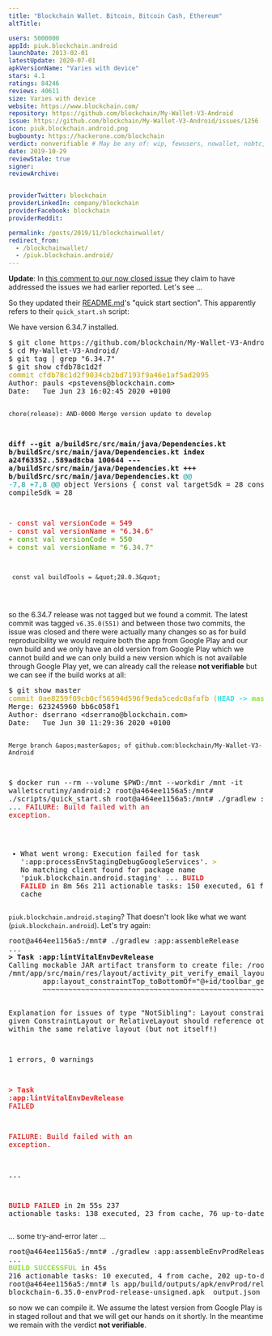 ```yaml
---
title: "Blockchain Wallet. Bitcoin, Bitcoin Cash, Ethereum"
altTitle: 

users: 5000000
appId: piuk.blockchain.android
launchDate: 2013-02-01
latestUpdate: 2020-07-01
apkVersionName: "Varies with device"
stars: 4.1
ratings: 84246
reviews: 40611
size: Varies with device
website: https://www.blockchain.com/
repository: https://github.com/blockchain/My-Wallet-V3-Android
issue: https://github.com/blockchain/My-Wallet-V3-Android/issues/1256
icon: piuk.blockchain.android.png
bugbounty: https://hackerone.com/blockchain
verdict: nonverifiable # May be any of: wip, fewusers, nowallet, nobtc, custodial, nosource, nonverifiable, reproducible, bounty, defunct
date: 2019-10-29
reviewStale: true
signer: 
reviewArchive:


providerTwitter: blockchain
providerLinkedIn: company/blockchain
providerFacebook: blockchain
providerReddit: 

permalink: /posts/2019/11/blockchainwallet/
redirect_from:
  - /blockchainwallet/
  - /piuk.blockchain.android/
---
```



**Update**: In
[this comment to our now closed issue](https://github.com/blockchain/My-Wallet-V3-Android/issues/1256#issuecomment-651718119)
they claim to have addressed the issues we had earlier reported. Let's see ...

So they updated their [README.md](https://github.com/blockchain/My-Wallet-V3-Android/blob/master/README.md)'s
"quick start section". This apparently refers to their `quick_start.sh` script:

We have version 6.34.7 installed.

<div class="language-plaintext highlighter-rouge">
<div class="highlight">
<pre class="highlight">$ git clone https://github.com/blockchain/My-Wallet-V3-Android.git
$ cd My-Wallet-V3-Android/
$ git tag | grep &quot;6.34.7&quot;
$ git show cfdb78c1d2f
<font color="#C4A000">commit cfdb78c1d2f9034cb2bd7193f9a46e1af5ad2095</font>
Author: pauls &lt;pstevens@blockchain.com&gt;
Date:   Tue Jun 23 16:02:45 2020 +0100

    chore(release): AND-0000 Merge version update to develop

<b>diff --git a/buildSrc/src/main/java/Dependencies.kt b/buildSrc/src/main/java/Dependencies.kt</b>
<b>index a24f63352..589ad8cba 100644</b>
<b>--- a/buildSrc/src/main/java/Dependencies.kt</b>
<b>+++ b/buildSrc/src/main/java/Dependencies.kt</b>
<font color="#06989A">@@ -7,8 +7,8 @@</font> object Versions {
     const val targetSdk = 28
     const val compileSdk = 28
 
<font color="#CC0000">-    const val versionCode = 549</font>
<font color="#CC0000">-    const val versionName = &quot;6.34.6&quot;</font>
<font color="#4E9A06">+    const val versionCode = 550</font>
<font color="#4E9A06">+    const val versionName = &quot;6.34.7&quot;</font>
 
     const val buildTools = &quot;28.0.3&quot;
 
</pre></div></div>

so the 6.34.7 release was not tagged but we found a commit. The latest commit
was tagged `v6.35.0(551)` and between those two commits, the issue was closed
and there were actually many changes so
as for build reproducibility we would require both the app from Google Play and
our own build and we only have an old version from Google Play which we cannot
build and we can only build a new version which is not available through Google
Play yet, we
can already call the release **not verifiable** but we can see if the build
works at all:

<div class="language-plaintext highlighter-rouge">
<div class="highlight">
<pre class="highlight">$ git show master
<font color="#C4A000">commit 0ae8259f09cb0cf56594d596f9eda5cedc0afafb (</font><font color="#34E2E2"><b>HEAD -&gt; </b></font><font color="#8AE234"><b>master</b></font><font color="#C4A000">, </font><font color="#FCE94F"><b>tag: v6.35.0(551)</b></font><font color="#C4A000">, </font><font color="#EF2929"><b>origin/master</b></font><font color="#C4A000">, </font><font color="#EF2929"><b>origin/HEAD</b></font><font color="#C4A000">)</font>
Merge: 623245960 bb6c058f1
Author: dserrano &lt;dserrano@blockchain.com&gt;
Date:   Tue Jun 30 11:29:36 2020 +0100

    Merge branch &apos;master&apos; of github.com:blockchain/My-Wallet-V3-Android

$ docker run --rm --volume $PWD:/mnt --workdir /mnt -it walletscrutiny/android:2
root@a464ee1156a5:/mnt# ./scripts/quick_start.sh
root@a464ee1156a5:/mnt# ./gradlew :app:assemble
...
<font color="#CC0000">FAILURE: Build failed with an exception.</font>

* What went wrong:
Execution failed for task &apos;:app:processEnvStagingDebugGoogleServices&apos;.
<font color="#C4A000">&gt; </font>No matching client found for package name &apos;piuk.blockchain.android.staging&apos;
...
<font color="#EF2929"><b>BUILD FAILED</b></font> in 8m 56s
211 actionable tasks: 150 executed, 61 from cache
</pre></div></div>

`piuk.blockchain.android.staging`? That doesn't look like what we want
(`piuk.blockchain.android`). Let's try again:

<div class="language-plaintext highlighter-rouge">
<div class="highlight">
<pre class="highlight">root@a464ee1156a5:/mnt# ./gradlew :app:assembleRelease
...
<b>&gt; Task :app:lintVitalEnvDevRelease</b>
Calling mockable JAR artifact transform to create file: /root/.gradle/caches/transforms-2/files-2.1/f8d36826abe76fd5cf1d31ec8c8276c3/android.jar with input /opt/android-sdk/platforms/android-28/android.jar
/mnt/app/src/main/res/layout/activity_pit_verify_email_layout.xml:28: Error: @+id/toolbar_general is not a sibling in the same ConstraintLayout [NotSibling]
        app:layout_constraintTop_toBottomOf=&quot;@+id/toolbar_general&quot; /&gt;
        ~~~~~~~~~~~~~~~~~~~~~~~~~~~~~~~~~~~~~~~~~~~~~~~~~~~~~~~~~~

   Explanation for issues of type &quot;NotSibling&quot;:
   Layout constraints in a given ConstraintLayout or RelativeLayout should
   reference other views within the same relative layout (but not itself!)

1 errors, 0 warnings

<font color="#EF2929"><b>&gt; Task :app:lintVitalEnvDevRelease</b></font><font color="#CC0000"> FAILED</font>

<font color="#CC0000">FAILURE: Build failed with an exception.</font>

...

<font color="#EF2929"><b>BUILD FAILED</b></font> in 2m 55s
237 actionable tasks: 138 executed, 23 from cache, 76 up-to-date
</pre></div></div>

... some try-and-error later ...

<div class="language-plaintext highlighter-rouge">
<div class="highlight">
<pre class="highlight">root@a464ee1156a5:/mnt# ./gradlew :app:assembleEnvProdRelease -x :app:lintVitalEnvProdRelease
...
<font color="#8AE234"><b>BUILD SUCCESSFUL</b></font> in 45s
216 actionable tasks: 10 executed, 4 from cache, 202 up-to-date
root@a464ee1156a5:/mnt# ls app/build/outputs/apk/envProd/release/
blockchain-6.35.0-envProd-release-unsigned.apk  output.json
</pre></div></div>

so now we can compile it. We assume the latest version from Google Play is in
staged rollout and that we will get our hands on it shortly. In the meantime we
remain with the verdict **not verifiable**.
